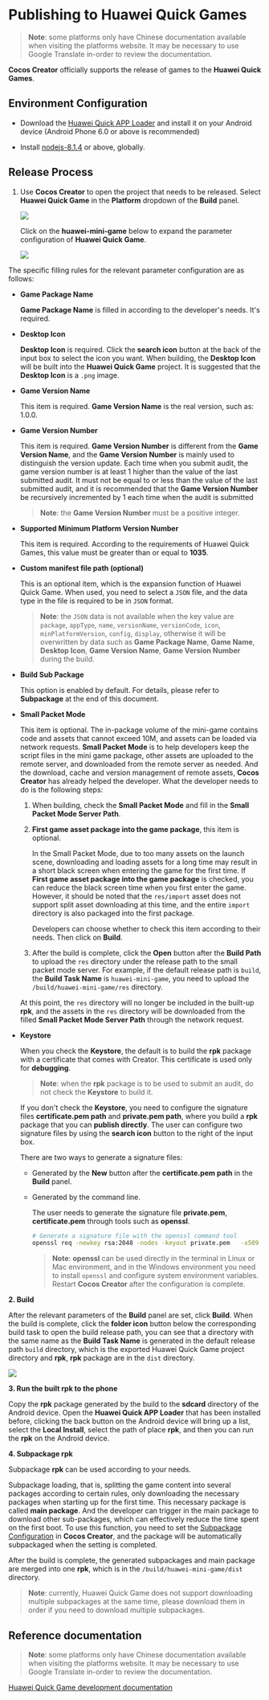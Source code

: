 # Publishing to Huawei Quick Games

> **Note**: some platforms only have Chinese documentation available when visiting the platforms website. It may be necessary to use Google Translate in-order to review the documentation.

__Cocos Creator__ officially supports the release of games to the **Huawei Quick Games**.

## Environment Configuration

- Download the [Huawei Quick APP Loader](https://developer.huawei.com/consumer/en/doc/development/quickApp-Guides/quickapp-installtool) and install it on your Android device (Android Phone 6.0 or above is recommended)

- Install [nodejs-8.1.4](https://nodejs.org/en/download/) or above, globally.

## Release Process

1. Use **Cocos Creator** to open the project that needs to be released. Select **Huawei Quick Game** in the **Platform** dropdown of the **Build** panel.

    ![](./huawei-mini-game/build_options.jpg)

    Click on the **huawei-mini-game** below to expand the parameter configuration of **Huawei Quick Game**.

    ![](./huawei-mini-game/huawei_options.jpg)

The specific filling rules for the relevant parameter configuration are as follows:

- **Game Package Name**

  **Game Package Name** is filled in according to the developer's needs. It's required.

- **Desktop Icon**

  **Desktop Icon** is required. Click the **search icon** button at the back of the input box to select the icon you want. When building, the **Desktop Icon** will be built into the **Huawei Quick Game** project. It is suggested that the **Desktop Icon** is a `.png` image.

- **Game Version Name**

  This item is required. **Game Version Name** is the real version, such as: 1.0.0.

- **Game Version Number**

  This item is required. **Game Version Number** is different from the **Game Version Name**, and the **Game Version Number** is mainly used to distinguish the version update. Each time when you submit audit, the game version number is at least 1 higher than the value of the last submitted audit. It must not be equal to or less than the value of the last submitted audit, and it is recommended that the **Game Version Number** be recursively incremented by 1 each time when the audit is submitted

  > **Note**: the **Game Version Number** must be a positive integer.

- **Supported Minimum Platform Version Number**

  This item is required. According to the requirements of Huawei Quick Games, this value must be greater than or equal to **1035**.

- **Custom manifest file path (optional)**

  This is an optional item, which is the expansion function of Huawei Quick Game. When used, you need to select a `JSON` file, and the data type in the file is required to be in `JSON` format.

  > **Note**: the `JSON` data is not available when the key value are `package`, `appType`, `name`, `versionName`, `versionCode`, `icon`, `minPlatformVersion`, `config`, `display`, otherwise it will be overwritten by data such as **Game Package Name**, **Game Name**, **Desktop Icon**, **Game Version Name**, **Game Version Number** during the build.

- **Build Sub Package**

  This option is enabled by default. For details, please refer to **Subpackage** at the end of this document.

- **Small Packet Mode**

  This item is optional. The in-package volume of the mini-game contains code and assets that cannot exceed 10M, and assets can be loaded via network requests. **Small Packet Mode** is to help developers keep the script files in the mini game package, other assets are uploaded to the remote server, and downloaded from the remote server as needed. And the download, cache and version management of remote assets, **Cocos Creator** has already helped the developer. What the developer needs to do is the following steps:

  1. When building, check the **Small Packet Mode** and fill in the **Small Packet Mode Server Path**.

  2. **First game asset package into the game package**, this item is optional.

      In the Small Packet Mode, due to too many assets on the launch scene, downloading and loading assets for a long time may result in a short black screen when entering the game for the first time. If **First game asset package into the game package** is checked, you can reduce the black screen time when you first enter the game. However, it should be noted that the `res/import` asset does not support split asset downloading at this time, and the entire `import` directory is also packaged into the first package.

      Developers can choose whether to check this item according to their needs. Then click on **Build**.

  3. After the build is complete, click the **Open** button after the **Build Path** to upload the `res` directory under the release path to the small packet mode server. For example, if the default release path is `build`, the **Build Task Name** is `huawei-mini-game`, you need to upload the `/build/huawei-mini-game/res` directory.

  At this point, the `res` directory will no longer be included in the built-up **rpk**, and the assets in the `res` directory will be downloaded from the filled **Small Packet Mode Server Path** through the network request.

- **Keystore**

  When you check the **Keystore**, the default is to build the **rpk** package with a certificate that comes with Creator. This certificate is used only for **debugging**.
  
  > **Note**: when the **rpk** package is to be used to submit an audit, do not check the **Keystore** to build it.
  
  If you don't check the **Keystore**, you need to configure the signature files **certificate.pem path** and **private.pem path**, where you build a **rpk** package that you can **publish directly**. The user can configure two signature files by using the **search icon** button to the right of the input box.

  There are two ways to generate a signature files:

    - Generated by the **New** button after the **certificate.pem path** in the **Build** panel.

    - Generated by the command line.

      The user needs to generate the signature file **private.pem**, **certificate.pem** through tools such as **openssl**.

      ```bash
      # Generate a signature file with the openssl command tool
      openssl req -newkey rsa:2048 -nodes -keyout private.pem   -x509 -days 3650 -out certificate.pem
      ```

      > **Note**: **openssl** can be used directly in the terminal in Linux or Mac environment, and in the Windows environment you need to install `openssl` and configure system environment variables. Restart **Cocos Creator** after the configuration is complete.

**2. Build**

After the relevant parameters of the **Build** panel are set, click **Build**. When the build is complete, click the **folder icon** button below the corresponding build task to open the build release path, you can see that a directory with the same name as the **Build Task Name** is generated in the default release path `build` directory, which is the exported Huawei Quick Game project directory and **rpk**, **rpk** package are in the `dist` directory.

![](./huawei-mini-game/rpk.png)

**3. Run the built rpk to the phone**

Copy the **rpk** package generated by the build to the **sdcard** directory of the Android device. Open the **Huawei Quick APP Loader** that has been installed before, clicking the back button on the Android device will bring up a list, select the **Local Install**, select the path of place **rpk**, and then you can run the **rpk** on the Android device.

**4. Subpackage rpk**

Subpackage **rpk** can be used according to your needs.

Subpackage loading, that is, splitting the game content into several packages according to certain rules, only downloading the necessary packages when starting up for the first time. This necessary package is called **main package**. And the developer can trigger in the main package to download other sub-packages, which can effectively reduce the time spent on the first boot. To use this function, you need to set the [Subpackage Configuration](../../asset/subpackage.md) in **Cocos Creator**, and the package will be automatically subpackaged when the setting is completed.

After the build is complete, the generated subpackages and main package are merged into one **rpk**, which is in the `/build/huawei-mini-game/dist` directory.

> **Note**: currently, Huawei Quick Game does not support downloading multiple subpackages at the same time, please download them in order if you need to download multiple subpackages.

## Reference documentation

> **Note**: some platforms only have Chinese documentation available when visiting the platforms website. It may be necessary to use Google Translate in-order to review the documentation.

[Huawei Quick Game development documentation](https://developer.huawei.com/consumer/en/doc/development/quickApp-Guides/quickgame-develop-runtime-game)
